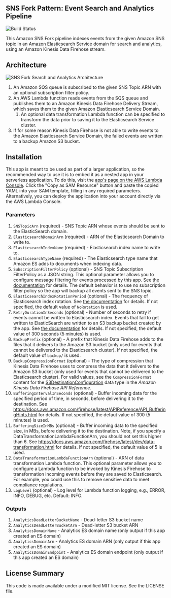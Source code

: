 ## SNS Fork Pattern: Event Search and Analytics Pipeline

![Build Status](https://codebuild.us-east-1.amazonaws.com/badges?uuid=eyJlbmNyeXB0ZWREYXRhIjoidEVpU1Nmd0gzaEtUaE1XWGo3OVY3dmVDTVRBUllsUXFlbTZZQS9pZkRDaGhKZFZkczZEQVJLcEovQko3VmpYeHZrQ24wL041bWI4SWUyUUxJMDhHbXRBPSIsIml2UGFyYW1ldGVyU3BlYyI6IjZESXdFTTJBd2RWZGVKSXEiLCJtYXRlcmlhbFNldFNlcmlhbCI6MX0%3D&branch=master)

This Amazon SNS Fork pipeline indexes events from the given Amazon SNS topic in an Amazon Elasticsearch Service domain for search and analytics, using an Amazon Kinesis Data Firehose stream.

## Architecture

![SNS Fork Search and Analytics Architecture](https://github.com/aws-samples/aws-serverless-sns-fork-pattern/raw/master/pipelines/event-search-analytics-pipeline/images/event-search-analytics-architecture.png)

1. An Amazon SQS queue is subscribed to the given SNS Topic ARN with an optional subscription filter policy.
1. An AWS Lambda function reads events from the SQS queue and publishes them to an Amazon Kinesis Data Firehose Delivery Stream, which saves them to the given Amazon Elasticsearch Service Domain.
    1. An optional data transformation Lambda function can be specified to transform the data prior to saving it to the Elasticsearch Service cluster.
1. If for some reason Kinesis Data Firehose is not able to write events to the Amazon Elasticsearch Service Domain, the failed events are written to a backup Amazon S3 bucket.

## Installation

This app is meant to be used as part of a larger application, so the recommended way to use it is to embed it as a nested app in your serverless application. To do this, visit the [app's page on the AWS Lambda Console](https://console.aws.amazon.com/lambda/home#/create/app?applicationId=arn:aws:serverlessrepo:us-east-1:077246666028:applications/fork-event-search-analytics-pipeline). Click the "Copy as SAM Resource" button and paste the copied YAML into your SAM template, filling in any required parameters. Alternatively, you can deploy the application into your account directly via the AWS Lambda Console.

### Parameters

1. `SNSTopicArn` (required) - SNS Topic ARN whose events should be sent to the ElasticSearch domain.
1. `ElasticsearchDomainArn` (required) - ARN of the Elasticsearch Domain to write to.
1. `ElasticsearchIndexName` (required) - Elasticsearch index name to write to.
1. `ElasticsearchTypeName` (required) - The Elasticsearch type name that Amazon ES adds to documents when indexing data.
1. `SubscriptionFilterPolicy` (optional) - SNS Topic Subscription FilterPolicy as a JSON string. This optional parameter allows you to configure message filtering for events processed by this app. See [the documentation](https://docs.aws.amazon.com/sns/latest/dg/message-filtering.html) for details. The default behavior is to use no subscription filter policy so the app will backup all events sent to the SNS topic.
1. `ElasticsearchIndexRotationPeriod` (optional) - The frequency of Elasticsearch index rotation. See [the documentation](https://docs.aws.amazon.com/firehose/latest/dev/basic-deliver.html#es-index-rotation) for details. If not specified, the default value of `NoRotation` is used.
1. `RetryDurationInSeconds` (optional) - Number of seconds to retry if events cannot be written to Elasticsearch index. Events that fail to get written to ElasticSearch are written to an S3 backup bucket created by the app. See [the documentation](https://docs.aws.amazon.com/firehose/latest/APIReference/API_ElasticsearchRetryOptions.html) for details. If not specified, the default value of 300 seconds (5 minutes) is used.
1. `BackupPrefix` (optional) - A prefix that Kinesis Data Firehose adds to the files that it delivers to the Amazon S3 bucket (only used for events that cannot be delivered to the Elasticsearch cluster). If not specified, the default value of `backup/` is used.
1. `BackupCompressionFormat` (optional) - The type of compression that Kinesis Data Firehose uses to compress the data that it delivers to the Amazon S3 bucket (only used for events that cannot be delivered to the Elasticsearch cluster). For valid values, see the `CompressionFormat` content for the [S3DestinationConfiguration](https://docs.aws.amazon.com/firehose/latest/APIReference/API_S3DestinationConfiguration.html) data type in the *Amazon Kinesis Data Firehose API Reference*.
1. `BufferingIntervalInSeconds` (optional) - Buffer incoming data for the specified period of time, in seconds, before delivering it to the destination. See https://docs.aws.amazon.com/firehose/latest/APIReference/API_BufferingHints.html for details. If not specified, the defaut value of 300 (5 minutes) is used.
1. `BufferingSizeInMBs` (optional) - Buffer incoming data to the specified size, in MBs, before delivering it to the destination. Note, if you specify a DataTransformationLambdaFunctionArn, you should not set this higher than 6. See https://docs.aws.amazon.com/firehose/latest/dev/data-transformation.html for details. If not specified, the default value of 5 is used.
1. `DataTransformationLambdaFunctionArn` (optional) - ARN of data transformation Lambda function. This optional parameter allows you to configure a Lambda function to be invoked by Kinesis Firehose to transformation incoming events before they are saved to Elasticsearch. For example, you could use this to remove sensitive data to meet compliance regulations.
1. `LogLevel` (optional) - Log level for Lambda function logging, e.g., ERROR, INFO, DEBUG, etc. Default: INFO.

### Outputs

1. `AnalyticsDeadLetterBucketName` - Dead-letter S3 bucket name
1. `AnalyticsDeadLetterBucketArn` - Dead-letter S3 bucket ARN
1. `AnalyticsDomainName` - Analytics ES domain name (only output if this app created an ES domain)
1. `AnalyticsDomainArn` - Analytics ES domain ARN (only output if this app created an ES domain)
1. `AnalyticsDomainEndpoint` - Analytics ES domain endpoint (only output if this app created an ES domain)

## License Summary

This code is made available under a modified MIT license. See the LICENSE file.
